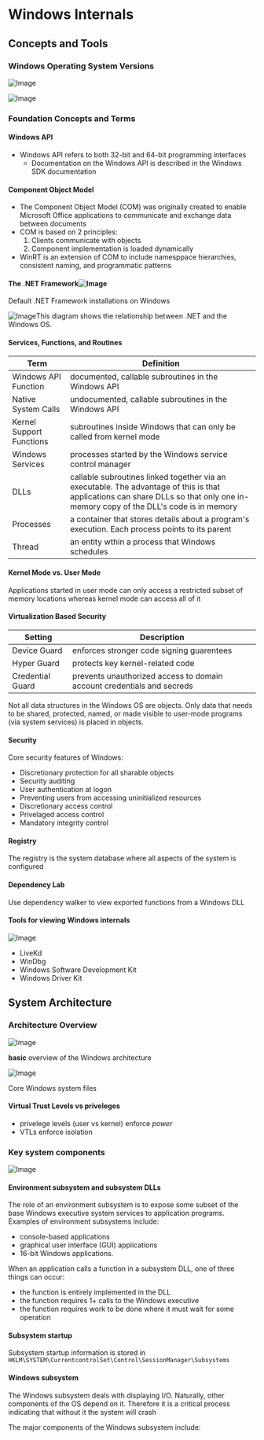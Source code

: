 # Windows Internals

## Concepts and Tools

### Windows Operating System Versions

![Image](https://learning.oreilly.com/api/v2/epubs/urn:orm:book:9780133986471/files/graphics/01tab01.jpg)

![Image](https://learning.oreilly.com/api/v2/epubs/urn:orm:book:9780133986471/files/graphics/01tab01a.jpg)

### Foundation Concepts and Terms

#### Windows API

- Windows API refers to both 32-bit and 64-bit programming interfaces
  - Documentation on the Windows API is described in the Windows SDK documentation

#### Component Object Model

- The Component Object Model (COM) was originally created to enable Microsoft Office applications to communicate and exchange data between documents
- COM is based on 2 principles:
  1. Clients communicate with objects
  2. Component implementation is loaded dynamically
- WinRT is an extension of COM to include namesppace hierarchies, consistent naming, and programmatic patterns

#### The .NET Framework![Image](https://learning.oreilly.com/api/v2/epubs/urn:orm:book:9780133986471/files/graphics/01tab02.jpg)

Default .NET Framework installations on Windows

![Image](https://learning.oreilly.com/api/v2/epubs/urn:orm:book:9780133986471/files/graphics/01fig01.jpg)This diagram shows the relationship between .NET and the Windows OS.

#### Services, Functions, and Routines

| Term                     | Definition                                                                                                                                                                       |
| ------------------------ | -------------------------------------------------------------------------------------------------------------------------------------------------------------------------------- |
| Windows API Function     | documented, callable subroutines in the Windows API                                                                                                                              |
| Native System Calls      | undocumented, callable subroutines in the Windows API                                                                                                                            |
| Kernel Support Functions | subroutines inside Windows that can only be called from kernel mode                                                                                                              |
| Windows Services         | processes started by the Windows service control manager                                                                                                                         |
| DLLs                     | callable subroutines linked together via an executable. The advantage of this is that applications can share DLLs so that only one in-memory copy of the DLL's code is in memory |
| Processes                | a container that stores details about a program's execution. Each process points to its parent                                                                                   |
| Thread                   | an entity wthin a process that Windows schedules                                                                                                                                 |

#### Kernel Mode vs. User Mode

Applications started in user mode can only access a restricted subset of memory locations whereas kernel mode can access all of it

#### Virtualization Based Security

| Setting          | Description                                                            |
| ---------------- | ---------------------------------------------------------------------- |
| Device Guard     | enforces stronger code signing guarentees                              |
| Hyper Guard      | protects key kernel-related code                                       |
| Credential Guard | prevents unauthorized access to domain account credentials and secreds |

Not all data structures in the Windows OS are objects. Only data that needs to be shared, protected, named, or made visible to user-mode programs (via system services) is placed in objects.

#### Security

Core security features of Windows:

- Discretionary protection for all sharable objects
- Security auditing
- User authentication at logon
- Preventing users from accessing uninitialized resources
- Discretionary access control
- Privelaged access control
- Mandatory integrity control

#### Registry

The registry is the system database where all aspects of the system is configured

#### Dependency Lab

Use dependency walker to view exported functions from a Windows DLL

#### Tools for viewing Windows internals

![Image](https://learning.oreilly.com/api/v2/epubs/urn:orm:book:9780133986471/files/graphics/01tab04.jpg)

- LiveKd
- WinDbg
- Windows Software Development Kit
- Windows Driver Kit

## System Architecture

### Architecture Overview

![Image](https://learning.oreilly.com/api/v2/epubs/urn:orm:book:9780133986471/files/graphics/02fig01.jpg)

**basic** overview of the Windows architecture

![Image](https://learning.oreilly.com/api/v2/epubs/urn:orm:book:9780133986471/files/graphics/02tab01.jpg)

Core Windows system files

#### Virtual Trust Levels vs priveleges

- privelege levels (user vs kernel) enforce *power*
- VTLs enforce isolation

### Key system components

![Image](https://learning.oreilly.com/api/v2/epubs/urn:orm:book:9780133986471/files/graphics/02fig04.jpg)

#### Environment subsystem and subsystem DLLs

The role of an environment subsystem is to expose some subset of the base Windows executive system services to application programs. Examples of environment subsystems include:

- console-based applications
- graphical user interface (GUI) applications
- 16-bit Windows applications.

When an application calls a function in a subsystem DLL, one of three things can occur:

- the function is entirely implemented in the DLL
- the function requires 1+ calls to the Windows executive
- the function requires work to be done where it must wait for some operation

#### Subsystem startup

Subsystem startup information is stored in `HKLM\SYSTEM\CurrentcontrolSet\Control\SessionManager\Subsystems`

#### Windows subsystem

The Windows subsystem deals with displaying I/O. Naturally, other components of the OS depend on it. Therefore it is a critical process indicating that without it the system will crash

The major components of the Windows subsystem include:

